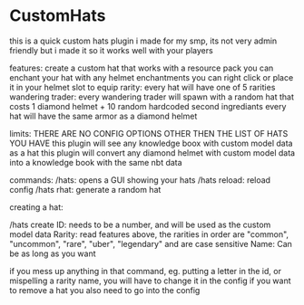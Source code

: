 # CustomHats

this is a quick custom hats plugin i made for my smp, its not very admin friendly but i made it so it works well with your players

features:
create a custom hat that works with a resource pack
you can enchant your hat with any helmet enchantments
you can right click or place it in your helmet slot to equip
rarity: every hat will have one of 5 rarities
wandering trader: every wandering trader will spawn with a random hat that costs 1 diamond helmet + 10 random hardcoded second ingrediants
every hat will have the same armor as a diamond helmet

limits:
THERE ARE NO CONFIG OPTIONS OTHER THEN THE LIST OF HATS YOU HAVE
this plugin will see any knowledge boox with custom model data as a hat
this plugin will convert any diamond helmet with custom model data into a knowledge book with the same nbt data

commands:
/hats: opens a GUI showing your hats
/hats reload: reload config
/hats rhat: generate a random hat
 
creating a hat:

/hats create <ID> <Rarity> <Name>
ID: needs to be a number, and will be used as the custom model data
Rarity: read features above, the rarities in order are "common", "uncommon", "rare", "uber", "legendary" and are case sensitive
Name: Can be as long as you want

if you mess up anything in that command, eg. putting a letter in the id, or mispelling a rarity name, you will have to change it in the config
if you want to remove a hat you also need to go into the config
